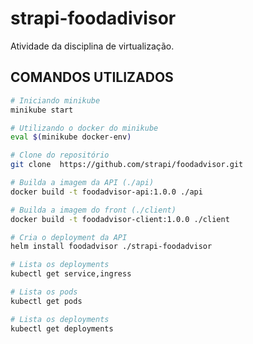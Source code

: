 # strapi-foodadivisor
Atividade da disciplina de virtualização.

## COMANDOS UTILIZADOS

```bash
# Iniciando minikube
minikube start

# Utilizando o docker do minikube
eval $(minikube docker-env)

# Clone do repositório
git clone  https://github.com/strapi/foodadvisor.git

# Builda a imagem da API (./api)
docker build -t foodadvisor-api:1.0.0 ./api

# Builda a imagem do front (./client)
docker build -t foodadvisor-client:1.0.0 ./client

# Cria o deployment da API
helm install foodadvisor ./strapi-foodadvisor

# Lista os deployments
kubectl get service,ingress

# Lista os pods
kubectl get pods

# Lista os deployments
kubectl get deployments
```
